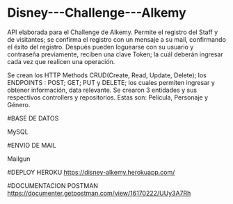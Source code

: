 # Disney---Challenge---Alkemy

API elaborada para el Challenge de Alkemy.
Permite el registro del Staff y de visitantes; se confirma el registro con un mensaje a su mail, confirmando el éxito del registro.
Después pueden loguearse con su usuario y contraseña previamente, reciben una clave Token; la cuál deberán ingresar cada vez que realicen una operación.

Se crean los HTTP Methods CRUD(Create, Read, Update, Delete); los ENDPOINTS : POST; GET; PUT y DELETE; los cuales permiten ingresar y obtener información, data relevante.
Se crearon 3 entidades y sus respectivos controllers y repositorios. Estas son: Película, Personaje y Género.


#BASE DE DATOS

MySQL


#ENVIO DE MAIL

Mailgun





#DEPLOY
HEROKU
https://disney-alkemy.herokuapp.com/





#DOCUMENTACION
POSTMAN
https://documenter.getpostman.com/view/16170222/UUy3A7Rh


